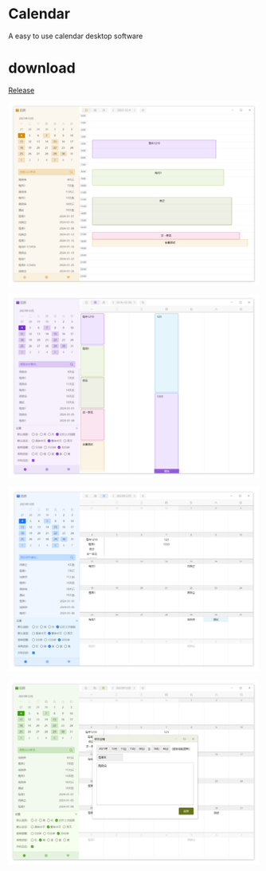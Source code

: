 # Calendar
A easy to use calendar desktop software

# download

[Release](https://github.com/xland/Calendar/releases)

![](./doc/dayView1.png)

![](./doc/weekView.png)

![](./doc/monthView.png)

![](./doc/edit.png)